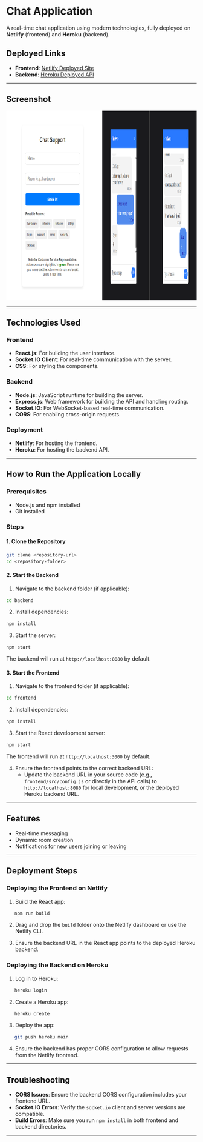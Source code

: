 # Chat Application

A real-time chat application using modern technologies, fully deployed on **Netlify** (frontend) and **Heroku** (backend).

## Deployed Links

- **Frontend**: <a href="https://unsp-chat-app.netlify.app/" target="_blank" rel="noopener noreferrer">Netlify Deployed Site</a>
- **Backend**: <a href="https://react-chat-app-d13acb806081.herokuapp.com" target="_blank" rel="noopener noreferrer">Heroku Deployed API</a>

---

## Screenshot

<img src="./frontend/src/assets/screenshots/login-page.png" alt="Login Page" width="250" height="500">

<img src="./frontend/src/assets/screenshots/live-chatting-page.png" alt="Live Chatting Page" width="250" height="500">

---

## Technologies Used

### Frontend
- **React.js**: For building the user interface.
- **Socket.IO Client**: For real-time communication with the server.
- **CSS**: For styling the components.

### Backend
- **Node.js**: JavaScript runtime for building the server.
- **Express.js**: Web framework for building the API and handling routing.
- **Socket.IO**: For WebSocket-based real-time communication.
- **CORS**: For enabling cross-origin requests.

### Deployment
- **Netlify**: For hosting the frontend.
- **Heroku**: For hosting the backend API.

---

## How to Run the Application Locally

### Prerequisites
- Node.js and npm installed
- Git installed

### Steps

#### 1. Clone the Repository
```bash
git clone <repository-url>
cd <repository-folder>
```
#### 2. Start the Backend

1. Navigate to the backend folder (if applicable):
```bash
cd backend
```
2. Install dependencies:
```bash
npm install
```
3. Start the server:
```bash
npm start
```
The backend will run at `http://localhost:8080` by default.

#### 3. Start the Frontend

1. Navigate to the frontend folder (if applicable):
```bash
cd frontend
```
2. Install dependencies:
```bash
npm install
```
3. Start the React development server:
```bash
npm start
```
The frontend will run at `http://localhost:3000` by default.

4. Ensure the frontend points to the correct backend URL:
   - Update the backend URL in your source code (e.g., `frontend/src/config.js` or directly in the API calls) to `http://localhost:8080` for local development, or the deployed Heroku backend URL.

---

## Features

- Real-time messaging
- Dynamic room creation
- Notifications for new users joining or leaving

---

## Deployment Steps

### Deploying the Frontend on Netlify
1. Build the React app:
```bash
   npm run build
```
   
2. Drag and drop the `build` folder onto the Netlify dashboard or use the Netlify CLI.

3. Ensure the backend URL in the React app points to the deployed Heroku backend.

### Deploying the Backend on Heroku
1. Log in to Heroku:
```bash
   heroku login
```
   
2. Create a Heroku app:
```bash
   heroku create
```
   
3. Deploy the app:
```bash
   git push heroku main
```
   
4. Ensure the backend has proper CORS configuration to allow requests from the Netlify frontend.

---

## Troubleshooting

- **CORS Issues**: Ensure the backend CORS configuration includes your frontend URL.  
- **Socket.IO Errors**: Verify the `socket.io` client and server versions are compatible.  
- **Build Errors**: Make sure you run `npm install` in both frontend and backend directories.  

---
